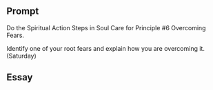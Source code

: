 ---
---

## Prompt

Do the Spiritual Action Steps in Soul Care for Principle #6 Overcoming Fears.

Identify one of your root fears and explain how you are overcoming it. (Saturday)

## Essay

